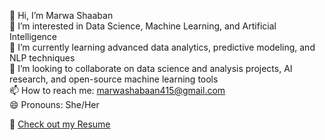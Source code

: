 👋 Hi, I’m Marwa Shaaban  
👀 I’m interested in Data Science, Machine Learning, and Artificial Intelligence  
🌱 I’m currently learning advanced data analytics, predictive modeling, and NLP techniques  
💞️ I’m looking to collaborate on data science and analysis projects, AI research, and open-source machine learning tools  
📫 How to reach me: [marwashabaan415@gmail.com](mailto:marwashabaan415@gmail.com)  
😄 Pronouns: She/Her

📄 [Check out my Resume](https://drive.google.com/file/d/1GTvl_aZd2xYwirajWujKdA7L9fGBwv0z/view?usp=drive_link)


<!---
MarwaShaaban20/MarwaShaaban20 is a ✨ special ✨ repository because its `README.md` (this file) appears on your GitHub profile.
You can click the Preview link to take a look at your changes.
--->
